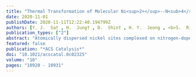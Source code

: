 ```yaml
---
title: "Thermal Transformation of Molecular Ni<sup>2+</sup>--N<sub>4</sub> Sites for Enhanced CO<sub>2</sub> Electroreduction Activity"
date: 2020-11-01
publishDate: 2020-11-11T12:22:40.194799Z
authors: [Y. J.  Sa† , H.  Jung† , D.  Shin† , H. Y.  Jeong , <b>S.  Ringe</b> , H.  Kim* , Y. J.  Hwang* , S. H.  Joo* ]
publication_types: ["2"]
abstract: "Atomically dispersed nickel sites complexed on nitrogen-doped carbon (Ni–N/C) have demonstrated considerable activity for the selective electrochemical carbon dioxide reduction reaction (CO2RR) to CO. However, the high-temperature treatment typically involved during the activation of Ni–N/C catalysts makes the origin of the high activity elusive. In this work, Ni(II) phthalocyanine molecules grafted on carbon nanotube (NiPc/CNT) and heat-treated NiPc/CNT (H-NiPc/CNT) are exploited as model catalysts to investigate the impact of thermal activation on the structure of active site and CO2RR activity. H-NiPc/CNT exhibits ~4.7-fold higher turnover frequency for CO2RR to CO in comparison to NiPc/CNT. Extended X-ray absorption fine structure analysis and density functional theory (DFT) calculations reveal that the heat treatment transforms molecular Ni2+–N4 sites of NiPc into Ni+–N3V (V: vacancy) and Ni+–N3 sites incorporated in the graphene lattice that concomitantly involves a breakage of Ni–N bonding, shrinkage in the Ni–N–C local structure, and decrease in the oxidation state of the Ni center from +2 to +1. DFT calculations combined with micro-kinetic modeling suggest that the Ni–N3V site appears to be responsible for the high CO2RR activity because of its lower barrier for the formation of *COOH intermediate and optimum *CO binding energy. In situ/operando X-ray absorption spectroscopy analyses further corroborate the importance of reduced Ni+ species in boosting the CO2RR activity."
featured: false
publication: "*ACS Catalysis*"
doi: "10.1021/acscatal.0c02325"
volume: "10"
pages: "10920 - 10931"
---
```


